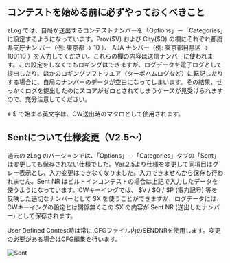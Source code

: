 ## コンテストを始める前に必ずやっておくべきこと

zLog では、自局が送出するコンテストナンバーを「Options」－「Categories」に設定するようになっています。Prov(\$V) および City(\$Q) の欄にそれぞれ都府県支庁ナン バー（例: 東京都 → 10 ）、 AJA ナンバー（例: 東京都目黒区 → 100110 ）を入力してください。これらの欄の内容は送信ナンバーに使われます。この設定をしなくてもロギングはできますが、ログデータを電子ログとして提出したり、ほかのロギングソフトウエア（ターボハムログなど）に転記したりする場合に、自局のナンバーのデータが空白になってしまいます。その結果、せっかくログを提出したのにスコアがゼロとされてしまうケースが見受けられますので、充分注意してください。

※ $ で始まる英文字は、CW送出時のマクロとして使用されます。

## Sentについて仕様変更（V2.5～）

過去の zLog のバージョンでは、「Options」－「Categories」タブの「Sent」は変更しても保存されない仕様でした。Ver.2.5より仕様を変更して同項目はグレー表示とし、入力変更はできなくなりました。入力できませんから保存も行われません。Sent NR はビルトインコンテストの場合は上記で入力したデータを使うようになっています。CWキーイングでは、 \$V / \$Q / \$P (電力記号) 等を反映した適切なナンバーとして \$X を使うことができますが、ログデータには、CWキーイングの設定とは関係無くこの \$X の内容が Sent NR (送出したナンバー) として保存されます。

User Defined Contest時は常に.CFGファイル内のSENDNRを使用します。変更の必要がある場合はCFG編集を行います。 

![Sent](https://raw.githubusercontent.com/jr8ppg/zLog/images/options_sentno.png)

